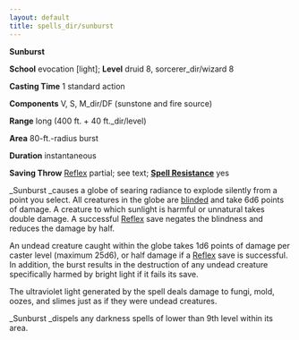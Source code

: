```yaml
---
layout: default
title: spells_dir/sunburst
---
```

 **Sunburst**

**School** evocation [light]; **Level** druid 8, sorcerer_dir/wizard 8

**Casting Time** 1 standard action

**Components** V, S, M_dir/DF (sunstone and fire source)

**Range** long (400 ft. + 40 ft._dir/level)

**Area** 80-ft.-radius burst

**Duration** instantaneous

**Saving Throw** [Reflex](../../combat#_reflex) partial; see text; **[Spell Resistance](../../glossary#_spell-resistance)** yes

_Sunburst _causes a globe of searing radiance to explode silently from a point you select. All creatures in the globe are [blinded](../../glossary#_blinded) and take 6d6 points of damage. A creature to which sunlight is harmful or unnatural takes double damage. A successful [Reflex](../../combat#_reflex) save negates the blindness and reduces the damage by half.

An undead creature caught within the globe takes 1d6 points of damage per caster level (maximum 25d6), or half damage if a [Reflex](../../combat#_reflex) save is successful. In addition, the burst results in the destruction of any undead creature specifically harmed by bright light if it fails its save.

The ultraviolet light generated by the spell deals damage to fungi, mold, oozes, and slimes just as if they were undead creatures.

_Sunburst _dispels any darkness spells of lower than 9th level within its area.

